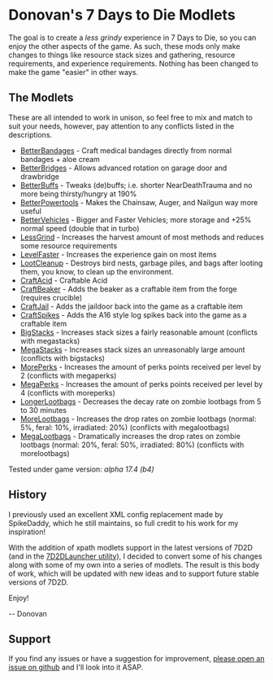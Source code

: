 # Donovan's 7 Days to Die Modlets

The goal is to create a _less grindy_ experience in 7 Days to Die, so you can enjoy the other aspects of the game. As such, these mods only make changes to things like resource stack sizes and gathering, resource requirements, and experience requirements. Nothing has been changed to make the game "easier" in other ways.

## The Modlets

These are all intended to work in unison, so feel free to mix and match to suit your needs, however, pay attention to any conflicts listed in the descriptions.

- [BetterBandages](https://github.com/donovan522/donovan-7d2d-modlets/tree/master/donovan-betterbandages) - Craft medical bandages directly from normal bandages + aloe cream
- [BetterBridges](https://github.com/donovan522/donovan-7d2d-modlets/tree/master/donovan-betterridges) - Allows advanced rotation on garage door and drawbridge
- [BetterBuffs](https://github.com/donovan522/donovan-7d2d-modlets/tree/master/donovan-betterbuffs) - Tweaks (de)buffs; i.e. shorter NearDeathTrauma and no more being thirsty/hungry at 190%
- [BetterPowertools](https://github.com/donovan522/donovan-7d2d-modlets/tree/master/donovan-betterpowertools) - Makes the Chainsaw, Auger, and Nailgun way more useful
- [BetterVehicles](https://github.com/donovan522/donovan-7d2d-modlets/tree/master/donovan-bettervehicles) - Bigger and Faster Vehicles; more storage and +25% normal speed (double that in turbo)
- [LessGrind](https://github.com/donovan522/donovan-7d2d-modlets/tree/master/donovan-lessgrind) - Increases the harvest amount of most methods and reduces some resource requirements
- [LevelFaster](https://github.com/donovan522/donovan-7d2d-modlets/tree/master/donovan-levelfaster) - Increases the experience gain on most items
- [LootCleanup](https://github.com/donovan522/donovan-7d2d-modlets/tree/master/donovan-lootcleanup) - Destroys bird nests, garbage piles, and bags after looting them, you know, to clean up the environment.
- [CraftAcid](https://github.com/donovan522/donovan-7d2d-modlets/tree/master/donovan-craftacid) - Craftable Acid
- [CraftBeaker](https://github.com/donovan522/donovan-7d2d-modlets/tree/master/donovan-craftbeaker) - Adds the beaker as a craftable item from the forge (requires crucible)
- [CraftJail](https://github.com/donovan522/donovan-7d2d-modlets/tree/master/donovan-craftjail) - Adds the jaildoor back into the game as a craftable item
- [CraftSpikes](https://github.com/donovan522/donovan-7d2d-modlets/tree/master/donovan-craftspikes) - Adds the A16 style log spikes back into the game as a craftable item
- [BigStacks](https://github.com/donovan522/donovan-7d2d-modlets/tree/master/donovan-bigstacks) - Increases stack sizes a fairly reasonable amount (conflicts with megastacks)
- [MegaStacks](https://github.com/donovan522/donovan-7d2d-modlets/tree/master/donovan-megastacks) - Increases stack sizes an unreasonably large amount (conflicts with bigstacks)
- [MorePerks](https://github.com/donovan522/donovan-7d2d-modlets/tree/master/donovan-moreperks) - Increases the amount of perks points received per level by 2 (conflicts with megaperks)
- [MegaPerks](https://github.com/donovan522/donovan-7d2d-modlets/tree/master/donovan-megaperks) - Increases the amount of perks points received per level by 4 (conflicts with moreperks)
- [LongerLootbags](https://github.com/donovan522/donovan-7d2d-modlets/tree/master/donovan-longerlootbags) - Decreases the decay rate on zombie lootbags from 5 to 30 minutes
- [MoreLootbags](https://github.com/donovan522/donovan-7d2d-modlets/tree/master/donovan-morelootbags) - Increases the drop rates on zombie lootbags (normal: 5%, feral: 10%, irradiated: 20%) (conflicts with megalootbags)
- [MegaLootbags](https://github.com/donovan522/donovan-7d2d-modlets/tree/master/donovan-megalootbags) - Dramatically increases the drop rates on zombie lootbags (normal: 20%, feral: 50%, irradiated: 80%) (conflicts with morelootbags)

Tested under game version: _alpha 17.4 (b4)_

## History

I previously used an excellent XML config replacement made by SpikeDaddy, which he still maintains, so full credit to his work for my inspiration!

With the addition of xpath modlets support in the latest versions of 7D2D (and in the [7D2DLauncher utility](http://7d2dmodlauncher.org/7D2DModLauncher.html)), I decided to convert some of his changes along with some of my own into a series of modlets. The result is this body of work, which will be updated with new ideas and to support future stable versions of 7D2D.

Enjoy!

-- Donovan

## Support

If you find any issues or have a suggestion for improvement, [please open an issue on github](https://github.com/donovan522/donovan-7d2d-modlets/issues) and I'll look into it ASAP.
